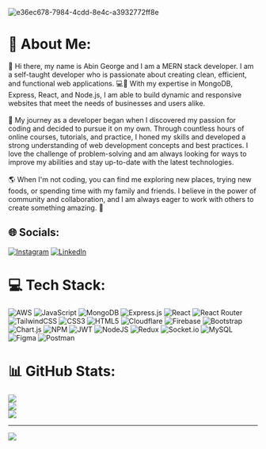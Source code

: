 ![e36ec678-7984-4cdd-8e4c-a3932772ff8e](https://user-images.githubusercontent.com/60442324/233789761-569fbf12-b216-48e0-8427-1c242f0583d7.gif)


# 💫 About Me:
👋 Hi there, my name is Abin George and I am a MERN stack developer. I am a self-taught developer who is passionate about creating clean, efficient, and functional web applications. 💻🚀 With my expertise in MongoDB, Express, React, and Node.js, I am able to build dynamic and responsive websites that meet the needs of businesses and users alike.<br><br>🚀 My journey as a developer began when I discovered my passion for coding and decided to pursue it on my own. Through countless hours of online courses, tutorials, and practice, I honed my skills and developed a strong understanding of web development concepts and best practices. I love the challenge of problem-solving and am always looking for ways to improve my abilities and stay up-to-date with the latest technologies.<br><br>🌎 When I'm not coding, you can find me exploring new places, trying new foods, or spending time with my family and friends. I believe in the power of community and collaboration, and I am always eager to work with others to create something amazing. 💪


## 🌐 Socials:
[![Instagram](https://img.shields.io/badge/Instagram-%23E4405F.svg?logo=Instagram&logoColor=white)](https://instagram.com/abin_joseph_george) [![LinkedIn](https://img.shields.io/badge/LinkedIn-%230077B5.svg?logo=linkedin&logoColor=white)](https://linkedin.com/in/abin-george) 

# 💻 Tech Stack:
![AWS](https://img.shields.io/badge/AWS-%23FF9900.svg?style=for-the-badge&logo=amazon-aws&logoColor=white) ![JavaScript](https://img.shields.io/badge/javascript-%23323330.svg?style=for-the-badge&logo=javascript&logoColor=%23F7DF1E) ![MongoDB](https://img.shields.io/badge/MongoDB-%234ea94b.svg?style=for-the-badge&logo=mongodb&logoColor=white) ![Express.js](https://img.shields.io/badge/express.js-%23404d59.svg?style=for-the-badge&logo=express&logoColor=%2361DAFB) ![React](https://img.shields.io/badge/react-%2320232a.svg?style=for-the-badge&logo=react&logoColor=%2361DAFB) ![React Router](https://img.shields.io/badge/React_Router-CA4245?style=for-the-badge&logo=react-router&logoColor=white) ![TailwindCSS](https://img.shields.io/badge/tailwindcss-%2338B2AC.svg?style=for-the-badge&logo=tailwind-css&logoColor=white) ![CSS3](https://img.shields.io/badge/css3-%231572B6.svg?style=for-the-badge&logo=css3&logoColor=white) ![HTML5](https://img.shields.io/badge/html5-%23E34F26.svg?style=for-the-badge&logo=html5&logoColor=white) ![Cloudflare](https://img.shields.io/badge/Cloudflare-F38020?style=for-the-badge&logo=Cloudflare&logoColor=white) ![Firebase](https://img.shields.io/badge/firebase-%23039BE5.svg?style=for-the-badge&logo=firebase) ![Bootstrap](https://img.shields.io/badge/bootstrap-%23563D7C.svg?style=for-the-badge&logo=bootstrap&logoColor=white) ![Chart.js](https://img.shields.io/badge/chart.js-F5788D.svg?style=for-the-badge&logo=chart.js&logoColor=white) ![NPM](https://img.shields.io/badge/NPM-%23000000.svg?style=for-the-badge&logo=npm&logoColor=white) ![JWT](https://img.shields.io/badge/JWT-black?style=for-the-badge&logo=JSON%20web%20tokens) ![NodeJS](https://img.shields.io/badge/node.js-6DA55F?style=for-the-badge&logo=node.js&logoColor=white) ![Redux](https://img.shields.io/badge/redux-%23593d88.svg?style=for-the-badge&logo=redux&logoColor=white) ![Socket.io](https://img.shields.io/badge/Socket.io-black?style=for-the-badge&logo=socket.io&badgeColor=010101) ![MySQL](https://img.shields.io/badge/mysql-%2300f.svg?style=for-the-badge&logo=mysql&logoColor=white) 	![Figma](https://img.shields.io/badge/figma-%23F24E1E.svg?style=for-the-badge&logo=figma&logoColor=white) ![Postman](https://img.shields.io/badge/Postman-FF6C37?style=for-the-badge&logo=postman&logoColor=white)
# 📊 GitHub Stats:
![](https://github-readme-stats.vercel.app/api?username=ABIJOSEPHGEORGE&theme=dark&hide_border=true&include_all_commits=false&count_private=false)<br/>
![](https://github-readme-streak-stats.herokuapp.com/?user=ABIJOSEPHGEORGE&theme=dark&hide_border=true)<br/>
![](https://github-readme-stats.vercel.app/api/top-langs/?username=ABIJOSEPHGEORGE&theme=dark&hide_border=true&include_all_commits=false&count_private=false&layout=compact)

---
[![](https://visitcount.itsvg.in/api?id=ABIJOSEPHGEORGE&icon=0&color=0)](https://visitcount.itsvg.in)

<!-- Proudly created with GPRM ( https://gprm.itsvg.in ) -->
